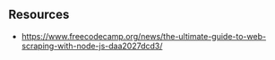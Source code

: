 ## Resources

- https://www.freecodecamp.org/news/the-ultimate-guide-to-web-scraping-with-node-js-daa2027dcd3/
